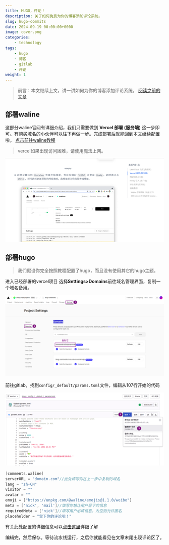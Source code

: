 ```yaml
---
title: HUGO，评论！
description: 关于如何免费为你的博客添加评论系统。
slug: hugo-commits
date: 2024-09-19 00:00:00+0000
image: cover.png
categories:
    - technology
tags:
    - hugo
    - 博客
    - gitlab
    - 评论
weight: 1
---
```

>前言：本文继续上文，讲一讲如何为你的博客添加评论系统。
>[阅读之前的文章](/tags/hugo/)

## 部署waline

这部分waline官网有详细介绍，我们只需要做到 **Vercel 部署 (服务端)** 这一步即可。有购买域名的小伙伴可以往下再做一步。完成部署后就能回到本文继续配置啦。
[点击前往waline教程](https://waline.js.org/guide/get-started/)
>vercel如果出现访问困难，请使用魔法上网。

![做到这一步即可](1-1.png)

## 部署hugo

>我们假设你完全按照教程配置了hugo，而且没有使用其它的hugo主题。

进入已经部署的vercel项目 选择**Settings>Domains**前往域名管理界面，复制一个域名备用。

![域名管理界面](2-1.png)

前往gitlab，找到`config/_default/params.toml`文件，编辑从107行开始的代码

![如何编辑文件](2-2.png)

```go
[comments.waline]
serverURL = "domain.com"//此处填写你在上一步中复制的域名
lang = "zh-CN"
visitor = ""
avatar = ""
emoji = ["https://unpkg.com/@waline/emojis@1.1.0/weibo"]
meta = ['nick', 'mail']//填写你想让用户留下的信息
requiredMeta = ['nick']//填写用户必填信息，为空则允许匿名
placeholder = "留下你的评论吧！"
```
有关此处配置的详细信息可以[点击这里](https://waline.js.org/reference/client/props.html#meta)详细了解

编辑完，然后保存。等待流水线运行，之后你就能看见在文章末尾出现评论区了。

